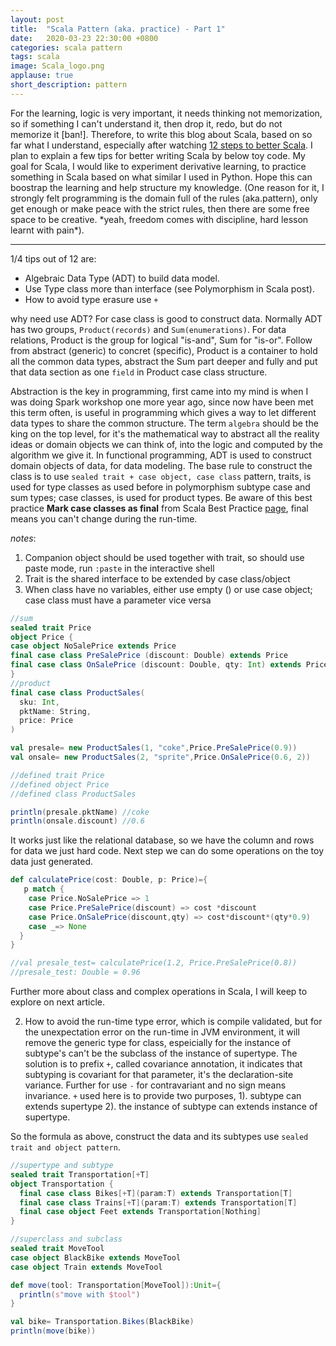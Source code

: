 ```yaml
---
layout: post
title:  "Scala Pattern (aka. practice) - Part 1"
date:   2020-03-23 22:30:00 +0800
categories: scala pattern
tags: scala
image: Scala_logo.png
applause: true
short_description: pattern 
--- 
```


<div markdown="1" id="text">
For the learning, logic is very important, it needs thinking not memorization, so if something I can't understand it, then drop it, redo, but do not memorize it [ban!]. Therefore, to write this blog about Scala, based on so far what I understand, especially after watching <a href="https://www.youtube.com/watch?v=71yhnTGw0hY">12 steps to better Scala</a>. I plan to explain a few tips for better writing Scala by below toy code. My goal for Scala, I would like to experiment derivative learning, to practice something in Scala based on what similar I used in Python. Hope this can boostrap the learning and help structure my knowledge. (One reason for it, I strongly felt programming is the domain full of the rules (aka.pattern), only get enough or make peace with the strict rules, then there are some free space to be creative. *yeah, freedom comes with discipline, hard lesson learnt with pain*). <br/>

<hr>

1/4 tips out of 12 are: 
- Algebraic Data Type (ADT) to build data model.
- Use Type class more than interface (see Polymorphism in Scala post).
- How to avoid type erasure use `+ `

why need use ADT? For case class is good to construct data. Normally ADT has two groups, `Product(records)` and `Sum(enumerations)`. For data relations, Product is the group for logical "is-and", Sum for "is-or". Follow from abstract (generic) to concret (specific), Product is a container to hold all the common data types, abstract the Sum part deeper and fully and put that data section as one `field` in Product case class structure.

Abstraction is the key in programming, first came into my mind is when I was doing Spark workshop one more year ago, since now have been met this term often, is useful in programming which gives a way to let different data types to share the common structure. The term `algebra` should be the king on the top level, for it's the mathematical way to abstract all the reality ideas or domain objects we can think of, into the logic and computed by the algorithm we give it. In functional programming, ADT is used to construct domain objects of data, for data modeling. The base rule to construct the class is to use `sealed trait + case object, case class` pattern, traits, is used for type classes as used before in polymorphism subtype case and sum types; case classes, is used for product types. Be aware of this best practice **Mark case classes as final** from Scala Best Practice <a href='https://nrinaudo.github.io/scala-best-practices/tricky_behaviours/final_case_classes.html'>page</a>, final means you can't change during the run-time. 

*notes*: 
1. Companion object should be used together with trait, so should use paste mode, run `:paste` in the interactive shell 
2. Trait is the shared interface to be extended by case class/object
3. When class have no variables, either use empty () or use case object; case class must have a parameter vice versa

```Scala
//sum
sealed trait Price
object Price {
case object NoSalePrice extends Price 
final case class PreSalePrice (discount: Double) extends Price
final case class OnSalePrice (discount: Double, qty: Int) extends Price
}
//product 
final case class ProductSales(
  sku: Int,
  pktName: String,
  price: Price
)

val presale= new ProductSales(1, "coke",Price.PreSalePrice(0.9))
val onsale= new ProductSales(2, "sprite",Price.OnSalePrice(0.6, 2))

//defined trait Price
//defined object Price
//defined class ProductSales

println(presale.pktName) //coke 
println(onsale.discount) //0.6
```

It works just like the relational database, so we have the column and rows for data we just hard code. Next step we can do some operations on the toy data just generated. 

```Scala 
def calculatePrice(cost: Double, p: Price)={
   p match {
    case Price.NoSalePrice => 1
    case Price.PreSalePrice(discount) => cost *discount 
    case Price.OnSalePrice(discount,qty) => cost*discount*(qty*0.9) 
    case _=> None 
  }
}

//val presale_test= calculatePrice(1.2, Price.PreSalePrice(0.8))
//presale_test: Double = 0.96
```
Further more about class and complex operations in Scala, I will keep to explore on next article. 

2. How to avoid the run-time type error, which is compile validated, but for the unexpectation error on the run-time in JVM environment, it will remove the generic type for class, espeicially for the instance of subtype's can't be the subclass of the instance of supertype. The solution is to prefix `+`, called covariance annotation, it indicates that subtyping is covariant for that parameter, it's the declaration-site variance. Further for use `-` for contravariant and no sign means invariance. `+` used here is to provide two purposes, 1). subtype can extends supertype 2). the instance of subtype can extends instance of supertype.

So the formula as above, construct the data and its subtypes use `sealed trait and object pattern`. 

```Scala
//supertype and subtype 
sealed trait Transportation[+T]
object Transportation {
  final case class Bikes[+T](param:T) extends Transportation[T]
  final case class Trains[+T](param:T) extends Transportation[T] 
  final case object Feet extends Transportation[Nothing] 
}

//superclass and subclass 
sealed trait MoveTool 
case object BlackBike extends MoveTool
case object Train extends MoveTool

def move(tool: Transportation[MoveTool]):Unit={
  println(s"move with $tool")
}

val bike= Transportation.Bikes(BlackBike)
println(move(bike))
```